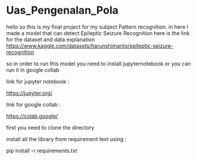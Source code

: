# Uas_Pengenalan_Pola
hello so this is my final project for my subject Pattern recognition. in here i made a model that can detect Epileptic Seizure Recognition
here is the link for the dataset and data explanation https://www.kaggle.com/datasets/harunshimanto/epileptic-seizure-recognition


so in order to run this model you need to install jupyternotebook or you can run it in google collab 

link for jupyter notebook :

https://jupyter.org/

link for google collab :

https://colab.google/

first you need to clone the directory


install all the library from requirement text using :

pip install -r requirements.txt

